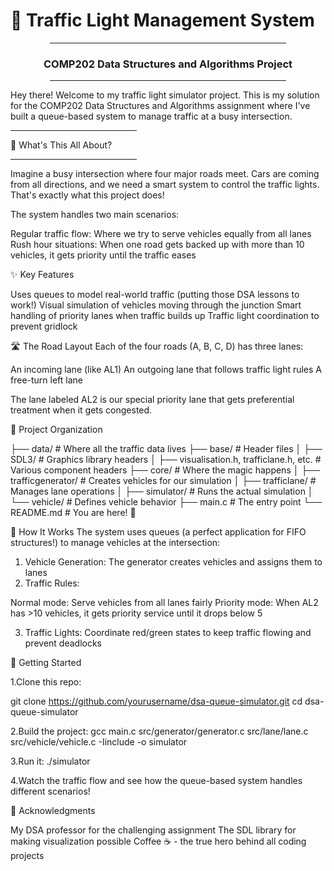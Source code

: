 # 🚦 Traffic Light Management System
<div align="center">
  <hr style="width: 75%">
  <h3>COMP202 Data Structures and Algorithms Project</h3>
  <hr style="width: 75%">
</div>

Hey there! Welcome to my traffic light simulator project. This is my solution for the COMP202 Data Structures and Algorithms assignment where I've built a queue-based system to manage traffic at a busy intersection.

<hr style="width: 40%">🚗 What's This All About?</h2><hr style="width: 40%">

Imagine a busy intersection where four major roads meet. Cars are coming from all directions, and we need a smart system to control the traffic lights. That's exactly what this project does!

The system handles two main scenarios:

Regular traffic flow: Where we try to serve vehicles equally from all lanes
Rush hour situations: When one road gets backed up with more than 10 vehicles, it gets priority until the traffic eases

</h2>✨ Key Features</h2>

Uses queues to model real-world traffic (putting those DSA lessons to work!)
Visual simulation of vehicles moving through the junction
Smart handling of priority lanes when traffic builds up
Traffic light coordination to prevent gridlock

</h2>🛣️ The Road Layout</h2>
Each of the four roads (A, B, C, D) has three lanes:

An incoming lane (like AL1)
An outgoing lane that follows traffic light rules
A free-turn left lane

The lane labeled AL2 is our special priority lane that gets preferential treatment when it gets congested.



</h2>📁 Project Organization</h2>

├── data/                         # Where all the traffic data lives
├── base/                      # Header files
│   ├── SDL3/                     # Graphics library headers
│   ├── visualisation.h, trafficlane.h, etc. # Various component headers
├── core/                          # Where the magic happens
│   ├── trafficgenerator/                # Creates vehicles for our simulation
│   ├── trafficlane/                     # Manages lane operations
│   ├── simulator/                # Runs the actual simulation
│   └── vehicle/                  # Defines vehicle behavior
├── main.c                        # The entry point
└── README.md                     # You are here! 👋



</h2>🧠 How It Works</h2>
The system uses queues (a perfect application for FIFO structures!) to manage vehicles at the intersection:

1. Vehicle Generation: The generator creates vehicles and assigns them to lanes
2. Traffic Rules:

Normal mode: Serve vehicles from all lanes fairly
Priority mode: When AL2 has >10 vehicles, it gets priority service until it drops below 5


3. Traffic Lights: Coordinate red/green states to keep traffic flowing and prevent deadlocks

</h2>🚀 Getting Started</h2>

1.Clone this repo:

git clone https://github.com/yourusername/dsa-queue-simulator.git
cd dsa-queue-simulator

2.Build the project:
gcc main.c src/generator/generator.c src/lane/lane.c src/vehicle/vehicle.c -Iinclude -o simulator

3.Run it:
./simulator

4.Watch the traffic flow and see how the queue-based system handles different scenarios!

</h2>🙏 Acknowledgments</h2>

My DSA professor for the challenging assignment
The SDL library for making visualization possible
Coffee ☕ - the true hero behind all coding projects